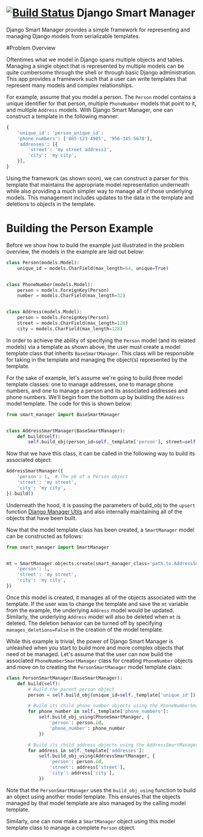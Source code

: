 [![Build Status](https://travis-ci.org/ambitioninc/django-entity.png)](https://travis-ci.org/ambitioninc/django-smart-manager)
Django Smart Manager
==================
Django Smart Manager provides a simple framework for representing and managing Django models from serializable templates.


#Problem Overview

Oftentimes what we model in Django spans multiple objects and tables. Managing a single object that is represented by multiple models can be quite cumbersome through the shell or through basic Django administration. This app provides a framework such that a user can write templates that represent many models and complex relationships.

For example, assume that you model a person. The ``Person`` model contains a unique identifier for that person, multiple ``PhoneNumber`` models that point to it, and multiple ``Address`` models. With Django Smart Manager, one can construct a template in the following manner:

```python
{
    'unique_id': 'person_unique_id':
    'phone_numbers': ['865-123-4985', '956-345-5678'],
    'addresses': [{
        'street': 'my street address1',
        'city': 'my city',
    }],
}
```

Using the framework (as shown soon), we can construct a parser for this template that maintains the appropriate model representation underneath while also providing a much simpler way to manage all of those underlying models. This management includes updates to the data in the template and deletions to objects in the template.

# Building the Person Example
Before we show how to build the example just illustrated in the problem overview, the models in the example are laid out below:

```python
class Person(models.Model):
    unique_id = models.CharField(max_length=64, unique=True)


class PhoneNumber(models.Model):
    person = models.ForeignKey(Person)
    number = models.CharField(max_length=32)


class Address(models.Model):
    person = models.ForeignKey(Person)
    street = models.CharField(max_length=128)
    city = models.CharField(max_length=128)
```

In order to achieve the ability of specifying the ``Person`` model (and its related models) via a template as shown above, the user must create a model template class that inherits ``BaseSmartManager``. This class will be responsible for taking in the template and managing the object(s) represented by the template.

For the sake of example, let's assume we're going to build three model template classes: one to manage addresses, one to manage phone numbers, and one to manage a person and its associated addresses and phone numbers. We'll begin from the bottom up by building the ``Address`` model template. The code for this is shown below:

```python
from smart_manager import BaseSmartManager


class AddressSmartManager(BaseSmartManager):
    def build(self):
        self.build_obj(person_id=self._template['person'], street=self._template['street'], city=self._template['city'])
```

Now that we have this class, it can be called in the following way to build its associated object:

```python
AddressSmartManager({
    'person': 1,  # The pk of a Person object
    'street': 'my street',
    'city': 'my city',
}).build()
```

Underneath the hood, it is passing the parameters of build_obj to the ``upsert`` function [Django Manager Utils](https://github.com/ambitioninc/django-manager-utils) and also internally maintaining all of the objects that have been built.

Now that the model template class has been created, a ``SmartManager`` model can be constructed as follows:

```python
from smart_manager import SmartManager


mt = SmartManager.objects.create(smart_manager_class='path.to.AddressSmartManager', template={
    'person': 1,
    'street': 'my street',
    'city': 'my city',
})
```

Once this model is created, it manages all of the objects associated with the template. If the user was to change the template and save the ``mt`` variable from the example, the underlying ``Address`` model would be updated. Similarly, the underlying ``Address`` model will also be deleted when ``mt`` is deleted. The deletion behavior can be turned off by specifying ``manages_deletions=False`` in the creation of the model template.

While this example is trivial, the power of Django Smart Manager is unleashed when you start to build more and more complex objects that need ot be managed. Let's assume that the user can now build the associated ``PhoneNumberSmartManager`` class for creating ``PhoneNumber`` objects and move on to creating the ``PersonSmartManager`` model template class:

```python
class PersonSmartManager(BaseSmartManager):
    def build(self):
        # Build the parent person object
        person = self.build_obj(unique_id=self._template['unique_id'])

        # Build its child phone number objects using the PhoneNumberSmartManager
        for phone_number in self._template['phone_numbers']:
            self.build_obj_using(PhoneSmartManager, {
                'person': person.id,
                'phone_number': phone_number
            })

        # Build its child address objects using the AddressSmartManager
        for address in self._template['addresses']:
            self.build_obj_using(AddressSmartManager, {
                'person': person.id,
                'street': address['street'],
                'city': address['city'],
            })
```

Note that the ``PersonSmartManager`` uses the ``build_obj_using`` function to build an object using another model template. This ensures that the objects managed by that model template are also managed by the calling model template.

Similarly, one can now make a ``SmartManager`` object using this model template class to manage a complete ``Person`` object.
